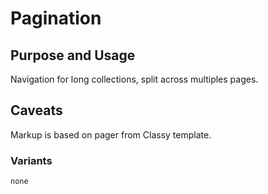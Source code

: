 # Pagination

## Purpose and Usage
Navigation for long collections, split across multiples pages.

## Caveats
Markup is based on pager from Classy template.

### Variants

```
none

```
